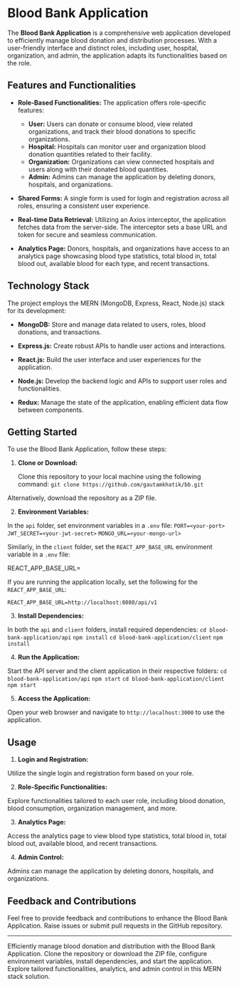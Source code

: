 # Blood Bank Application

The **Blood Bank Application** is a comprehensive web application developed to efficiently manage blood donation and distribution processes. With a user-friendly interface and distinct roles, including user, hospital, organization, and admin, the application adapts its functionalities based on the role.

## Features and Functionalities

- **Role-Based Functionalities:** The application offers role-specific features:
  - **User:** Users can donate or consume blood, view related organizations, and track their blood donations to specific organizations.
  - **Hospital:** Hospitals can monitor user and organization blood donation quantities related to their facility.
  - **Organization:** Organizations can view connected hospitals and users along with their donated blood quantities.
  - **Admin:** Admins can manage the application by deleting donors, hospitals, and organizations.

- **Shared Forms:** A single form is used for login and registration across all roles, ensuring a consistent user experience.

- **Real-time Data Retrieval:** Utilizing an Axios interceptor, the application fetches data from the server-side. The interceptor sets a base URL and token for secure and seamless communication.

- **Analytics Page:** Donors, hospitals, and organizations have access to an analytics page showcasing blood type statistics, total blood in, total blood out, available blood for each type, and recent transactions.

## Technology Stack

The project employs the MERN (MongoDB, Express, React, Node.js) stack for its development:

- **MongoDB:** Store and manage data related to users, roles, blood donations, and transactions.

- **Express.js:** Create robust APIs to handle user actions and interactions.

- **React.js:** Build the user interface and user experiences for the application.

- **Node.js:** Develop the backend logic and APIs to support user roles and functionalities.

- **Redux:** Manage the state of the application, enabling efficient data flow between components.

## Getting Started

To use the Blood Bank Application, follow these steps:

1. **Clone or Download:**

   Clone this repository to your local machine using the following command:
  ```git clone https://github.com/gautamkhatik/bb.git```

Alternatively, download the repository as a ZIP file.

2. **Environment Variables:**

In the `api` folder, set environment variables in a `.env` file:
`PORT=<your-port>`
`JWT_SECRET=<your-jwt-secret>`
`MONGO_URL=<your-mongo-url>`

Similarly, in the `client` folder, set the `REACT_APP_BASE_URL` environment variable in a `.env` file:

REACT_APP_BASE_URL=<your-react-base-url>

If you are running the application locally, set the following for the `REACT_APP_BASE_URL`:

`REACT_APP_BASE_URL=http://localhost:8080/api/v1`

3. **Install Dependencies:**

In both the `api` and `client` folders, install required dependencies:
`cd blood-bank-application/api`
`npm install`
`cd blood-bank-application/client`
`npm install`

4. **Run the Application:**

Start the API server and the client application in their respective folders:
```cd blood-bank-application/api```
```npm start```
`cd blood-bank-application/client`
`npm start`

5. **Access the Application:**

Open your web browser and navigate to `http://localhost:3000` to use the application.

## Usage

1. **Login and Registration:**

Utilize the single login and registration form based on your role.

2. **Role-Specific Functionalities:**

Explore functionalities tailored to each user role, including blood donation, blood consumption, organization management, and more.

3. **Analytics Page:**

Access the analytics page to view blood type statistics, total blood in, total blood out, available blood, and recent transactions.

4. **Admin Control:**

Admins can manage the application by deleting donors, hospitals, and organizations.


## Feedback and Contributions

Feel free to provide feedback and contributions to enhance the Blood Bank Application. Raise issues or submit pull requests in the GitHub repository.

---

Efficiently manage blood donation and distribution with the Blood Bank Application. Clone the repository or download the ZIP file, configure environment variables, install dependencies, and start the application. Explore tailored functionalities, analytics, and admin control in this MERN stack solution.
